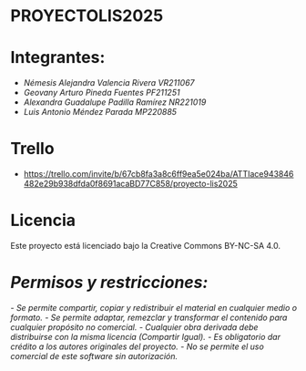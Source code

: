 # PROYECTOLIS2025
# Integrantes:
- *Némesis Alejandra Valencia Rivera VR211067*
- *Geovany Arturo Pineda Fuentes PF211251*
- *Alexandra Guadalupe Padilla Ramírez NR221019*
- *Luis Antonio Méndez Parada MP220885*


# Trello
- https://trello.com/invite/b/67cb8fa3a8c6ff9ea5e024ba/ATTIace943846482e29b938dfda0f8691acaBD77C858/proyecto-lis2025

# Licencia
Este proyecto está licenciado bajo la Creative Commons BY-NC-SA 4.0.

# *Permisos y restricciones:*
*- Se permite compartir, copiar y redistribuir el material en cualquier medio o formato.*
*- Se permite adaptar, remezclar y transformar el contenido para cualquier propósito no comercial.*
*- Cualquier obra derivada debe distribuirse con la misma licencia (Compartir Igual).*
*- Es obligatorio dar crédito a los autores originales del proyecto.*
*- No se permite el uso comercial de este software sin autorización.*
